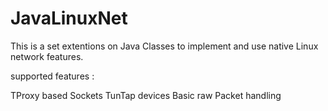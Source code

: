 JavaLinuxNet
============

This is a set extentions on Java Classes to implement and use
native Linux network features.

supported features :

 TProxy based Sockets
 TunTap devices
 Basic raw Packet handling
